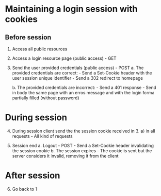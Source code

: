 
# Maintaining a login session with cookies


## Before session

1. Access all public resources

2. Access a login resource page (public access) - GET

3. Send the user provided credentials (public access) - POST
    a. The provided credentials are correct:
        - Send a Set-Cookie header with the user session unique identifier
        - Send a 302 redirect to homepage

    b. The provided credentials are incorrect:
        - Send a 401 response
        - Send in body the same page with an erros message and with the login forma partially filled (without password)

# During session

4. During session client send the the session cookie received in 3. a) in all requests - All kind of requests

5. Session end
    a. Logout - POST
       - Send a Set-Cookie header invalidating the session cookie
    b. The session expires
       - The cookie is sent but the server considers it invalid, removing it from the client

# After session
6. Go back to 1


